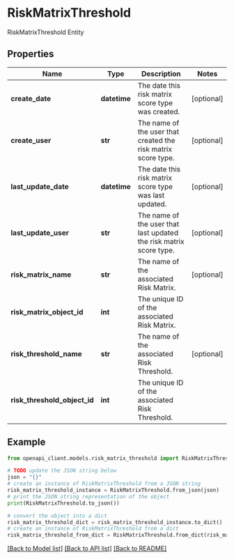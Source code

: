 # RiskMatrixThreshold

RiskMatrixThreshold Entity

## Properties

Name | Type | Description | Notes
------------ | ------------- | ------------- | -------------
**create_date** | **datetime** | The date this risk matrix score type was created. | [optional] 
**create_user** | **str** | The name of the user that created the risk matrix score type. | [optional] 
**last_update_date** | **datetime** | The date this risk matrix score type was last updated. | [optional] 
**last_update_user** | **str** | The name of the user that last updated the risk matrix score type. | [optional] 
**risk_matrix_name** | **str** | The name of the associated Risk Matrix. | [optional] 
**risk_matrix_object_id** | **int** | The unique ID of the associated Risk Matrix. | 
**risk_threshold_name** | **str** | The name of the associated Risk Threshold. | [optional] 
**risk_threshold_object_id** | **int** | The unique ID of the associated Risk Threshold. | 

## Example

```python
from openapi_client.models.risk_matrix_threshold import RiskMatrixThreshold

# TODO update the JSON string below
json = "{}"
# create an instance of RiskMatrixThreshold from a JSON string
risk_matrix_threshold_instance = RiskMatrixThreshold.from_json(json)
# print the JSON string representation of the object
print(RiskMatrixThreshold.to_json())

# convert the object into a dict
risk_matrix_threshold_dict = risk_matrix_threshold_instance.to_dict()
# create an instance of RiskMatrixThreshold from a dict
risk_matrix_threshold_from_dict = RiskMatrixThreshold.from_dict(risk_matrix_threshold_dict)
```
[[Back to Model list]](../README.md#documentation-for-models) [[Back to API list]](../README.md#documentation-for-api-endpoints) [[Back to README]](../README.md)


